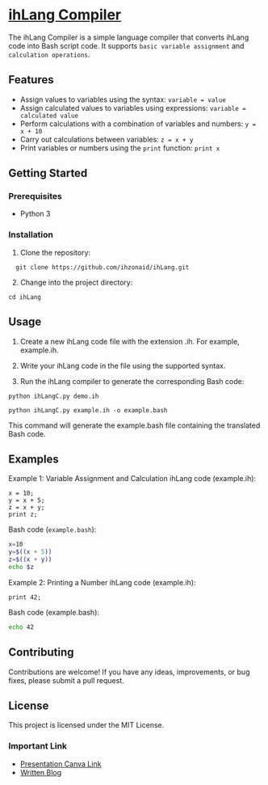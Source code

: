# [ihLang Compiler](blog.md)

The ihLang Compiler is a simple language compiler that converts ihLang code into Bash script code. It supports `basic variable assignment` and `calculation operations`.

## Features

- Assign values to variables using the syntax: `variable = value`
- Assign calculated values to variables using expressions: `variable = calculated value`
- Perform calculations with a combination of variables and numbers: `y = x + 10`
- Carry out calculations between variables: `z = x + y`
- Print variables or numbers using the `print` function: `print x`

## Getting Started

### Prerequisites

- Python 3

### Installation

1. Clone the repository:

```shell
  git clone https://github.com/ihzonaid/ihLang.git
```

2. Change into the project directory:

```shell
cd ihLang
```

## Usage

1. Create a new ihLang code file with the extension .ih. For example, example.ih.

2. Write your ihLang code in the file using the supported syntax.

3. Run the ihLang compiler to generate the corresponding Bash code:

```shell
python ihLangC.py demo.ih
```

```shell
python ihLangC.py example.ih -o example.bash
```

This command will generate the example.bash file containing the translated Bash code.

## Examples

Example 1: Variable Assignment and Calculation
ihLang code (example.ih):

```plaintext
x = 10;
y = x + 5;
z = x + y;
print z;
```

Bash code (`example.bash`):

```bash
x=10
y=$((x + 5))
z=$((x + y))
echo $z
```

Example 2: Printing a Number
ihLang code (example.ih):

```plaintext
print 42;
```

Bash code (example.bash):

```bash
echo 42
```

## Contributing

Contributions are welcome! If you have any ideas, improvements, or bug fixes, please submit a pull request.

## License

This project is licensed under the MIT License.

### Important Link

- [Presentation Canva Link](https://www.canva.com/design/DAFi8nXNANo/u5CtZuVODs-9Ge3oHEr6kw/edit?utm_content=DAFi8nXNANo&utm_campaign=designshare&utm_medium=link2&utm_source=sharebutton)
- [Written Blog](https://abrasive-boat-cf1.notion.site/Simple-Compiler-design-with-code-for-IhLang-fff96c28197646cd97e16bd9782ce0d5)
